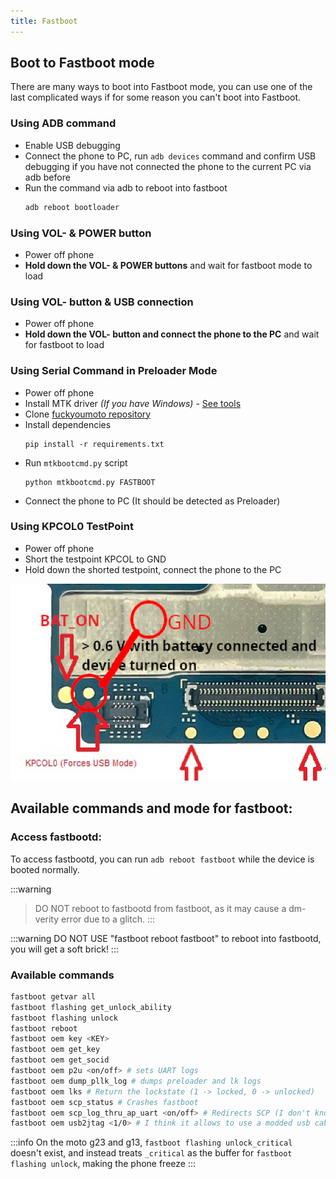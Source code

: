 ```yaml
---
title: Fastboot
---
```


## Boot to Fastboot mode
There are many ways to boot into Fastboot mode, you can use one of the last complicated ways if for some reason you can't boot into Fastboot.

### Using ADB command
- Enable USB debugging
- Connect the phone to PC, run ```adb devices``` command and confirm USB debugging if you have not connected the phone to the current PC via adb before
- Run the command via adb to reboot into fastboot
    ```sh
    adb reboot bootloader
    ```

### Using VOL- & POWER button
- Power off phone
- **Hold down the VOL- & POWER buttons** and wait for fastboot mode to load

### Using VOL- button & USB connection
- Power off phone
- **Hold down the VOL- button and connect the phone to the PC** and wait for fastboot to load

### Using Serial Command in Preloader Mode
- Power off phone
- Install MTK driver _(If you have Windows)_ - [See tools](../dev/tools.md)
- Clone [fuckyoumoto repository](https://github.com/moto-penangf/fuckyoumoto)
- Install dependencies
    ```shell
    pip install -r requirements.txt
    ```
- Run ``mtkbootcmd.py`` script
    ```shell
    python mtkbootcmd.py FASTBOOT
    ```
- Connect the phone to PC (It should be detected as Preloader)

### Using KPCOL0 TestPoint
- Power off phone
- Short the testpoint KPCOL to GND
- Hold down the shorted testpoint, connect the phone to the PC

![Image](../../static/assets/pcs-mode-kpcol0.png)

## Available commands and mode for fastboot:

### Access fastbootd:
To access fastbootd, you can run `adb reboot fastboot` while the device is booted normally.

:::warning
> DO NOT reboot to fastbootd from fastboot, as it may cause a dm-verity error due to a glitch.
:::

:::warning
DO NOT USE "fastboot reboot fastboot" to reboot into fastbootd, you will get a soft brick!
:::

### Available commands

```sh
fastboot getvar all
fastboot flashing get_unlock_ability
fastboot flashing unlock
fastboot reboot
fastboot oem key <KEY>
fastboot oem get_key
fastboot oem get_socid
fastboot oem p2u <on/off> # sets UART logs
fastboot oem dump_pllk_log # dumps preloader and lk logs
fastboot oem lks # Return the lockstate (1 -> locked, 0 -> unlocked)
fastboot oem scp_status # Crashes fastboot
fastboot oem scp_log_thru_ap_uart <on/off> # Redirects SCP (I don't know what it is) to UART
fastboot oem usb2jtag <1/0> # I think it allows to use a modded usb cable as a JTAG?
```

:::info
On the moto g23 and g13, `fastboot flashing unlock_critical` doesn't exist, and instead treats `_critical` as the buffer for
`fastboot flashing unlock`, making the phone freeze
:::
